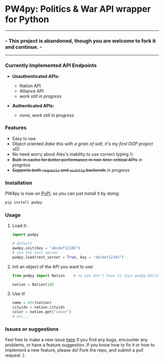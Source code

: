 # PW4py: Politics & War API wrapper for Python

---

### - This project is abandoned, though you are welcome to fork it and continue. -

---

### Currently Implemented API Endpoints
* **Unauthenticated APIs:**
    - Nation API
    - Alliance API
    - *work still in progress*

* **Authenticated APIs:**
    - *none, work still in progress*

### Features
- Easy to use
- Object oriented *(take this with a grain of salt, it's my first OOP project xD)*
- No need worry about Alex's inability to use correct typing 🙄
- ~~Built-in cache for better performance in non-time-critical APIs~~ *in progress*
- ~~Supports both `requests` and `aiohttp` backends~~ *in progress*

### Installation
PW4py is now on [PyPI](https://pypi.org/project/PW4py/), so you can just install it by doing:
```bash
pip install pw4py
```

### Usage
1. Load it:
    ```py
    import pw4py

    # default
    pw4py.init(key = "abcdef12345")
    # use the test server
    pw4py.load(test_server = True, key = "abcdef12345")
    ```
2. Init an object of the API you want to use:
    ```py
    from pw4py import Nation    # so you don't have to type pw4py.Nation() every time

    nation = Nation(id)
    ```
3. Use it!
    ```py
    name = str(nation)
    cityids = nation.cityids
    color = nation.get("color")
    # etc...
    ```

### Issues or suggestions
Feel free to make a new issue [here](https://gitlab.com/jdtech/pw4py/issues) if you find any bugs, encounter any problems, or have a feature suggestion.
If you know how to fix it or how to implement a new feature, please do! Fork the repo, and submit a pull request :)
